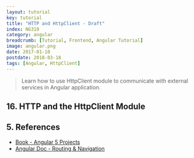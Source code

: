 ```yaml
---
layout: tutorial
key: tutorial
title: "HTTP and HttpClient - Draft"
index: NG310
category: angular
breadcrumb: [Tutorial, Frontend, Angular Tutorial]
image: angular.png
date: 2017-01-10
postdate: 2018-03-18
tags: [Angular, HttpClient]
---
```


> Learn how to use HttpClient module to communicate with external services in Angular application.

## 16. HTTP and the HttpClient Module

## 5. References
* [Book - Angular 5 Projects](https://www.amazon.com/Angular-Projects-Learn-Single-Applications/dp/148423278X)
* [Angular Doc - Routing & Navigation](https://angular.io/guide/router)
